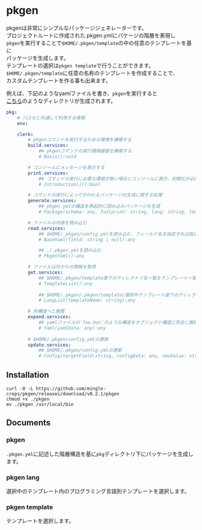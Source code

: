 # pkgen

pkgenは非常にシンプルなパッケージジェネレーターです。  
プロジェクトルートに作成された.pkgen.ymlにパケージの階層を表現し  
`pkgen`を実行することで`$HOME/.pkgen/template`の中の任意のテンプレートを基に  
パッケージを生成します。  
テンプレートの選択は`pkgen template`で行うことができます。  
`$HOME/.pkgen/template`に任意の名称のテンプレートを作成することで、  
カスタムテンプレートを作る事も出来ます。


例えば、下記のようなyamlファイルを書き、`pkgen`を実行すると  
[こちら](./src/pkg)のようなディレクトリが生成されます。

```yaml
pkg:
    # パスなど共通して利用する情報
    env:

    clerk:
        # pkgenコマンドを実行するための環境を構築する
        build.services:
            ## pkgenコマンドの実行環境基盤を構築する
            # Basis():void

        # コンソールにメッセージを表示する
        print.services:
            ## コマンドの実行に必要な環境が無い場合にコンソールに表示、初期化が必要かを返す関数を返す。
            # Introduction()():bool

        # コマンドの実行によって行われるパッケージの生成に関する処理
        generate.services:
            ## pkgen.ymlの構造を再起的に読み込みパッケージを生成
            # Package(schema: any, footprint: string, lang: string, template: string):void

        # ファイルの内容を読み込む
        read.services:
            ## $HOME/.pkgen/config.ymlを読み込む、フィールド名を指定すれば指定したフィールドの値を返す。
            # BaseYaml(field: string | null):any

            ## ./.pkgen.ymlを読み込む
            # PkgenYaml():any

        # ファイル以外からの情報を取得
        get.services:
            ## $HOME/.pkgen/template直下のディレクトリ名一覧をテンプレート一覧として取得
            # TemplateList():any
            
            ## $HOME/.pkgen/.pkgen/template/選択中テンプレート直下のディレクトリ名一覧をプログラミング言語一覧として取得
            # LangList(templateName: string):any

        # 別構造へと展開
        expand.services:
            ## yamlファイルの`foo.bar`のような構造をオブジェクト構造に完全に展開し展開済みオブジェクトを返す
            # Yaml(yamlData: any):any
        
        # $HOME/.pkgen/config.ymlの更新
        update.services:
            ## $HOME/.pkgen/config.ymlの更新
            # Config(targetField:string, configData: any, newValue: string | undefined):void

```

## Installation

```
curl -O -L https://github.com/mingle-crops/pkgen/releases/download/v0.2.1/pkgen
chmod +x ./pkgen
mv ./pkgen /usr/local/bin
```

## Documents

### pkgen
`.pkgen.yml`に記述した階層構造を基に`pkg`ディレクトリ下にパッケージを生成します。  

### pkgen lang
選択中のテンプレート内のプログラミング言語別テンプレートを選択します。

### pkgen template
テンプレートを選択します。
